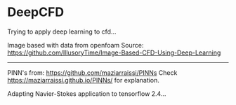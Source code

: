 # DeepCFD

Trying to apply deep learning to cfd...

Image based with data from openfoam
Source: https://github.com/IllusoryTime/Image-Based-CFD-Using-Deep-Learning

------------------------------------------------------------------------------------------------------------------------------------


PINN's from: https://github.com/maziarraissi/PINNs
Check https://maziarraissi.github.io/PINNs/ for explanation.

Adapting Navier-Stokes application to tensorflow 2.4...
